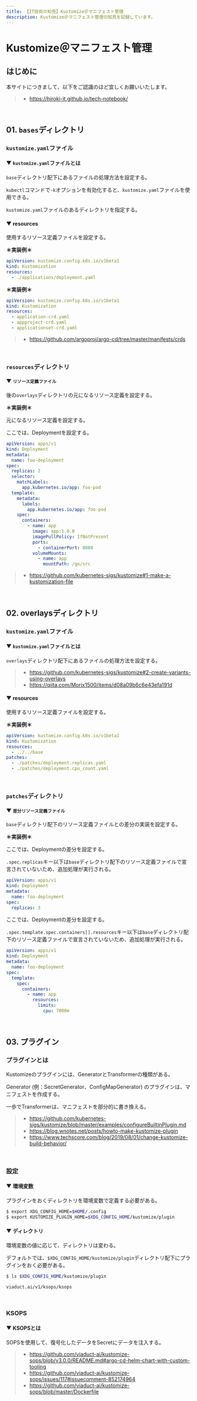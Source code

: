 ```yaml
---
title: 【IT技術の知見】Kustomize＠マニフェスト管理
description: Kustomize＠マニフェスト管理の知見を記録しています。
---
```


# Kustomize＠マニフェスト管理

## はじめに

本サイトにつきまして、以下をご認識のほど宜しくお願いいたします。

> - https://hiroki-it.github.io/tech-notebook/

<br>

## 01. `bases`ディレクトリ

### `kustomize.yaml`ファイル

#### ▼ `kustomize.yaml`ファイルとは

`base`ディレクトリ配下にあるファイルの処理方法を設定する。

`kubectl`コマンドで`-k`オプションを有効化すると、`kustomize.yaml`ファイルを使用できる。

`kustomize.yaml`ファイルのあるディレクトリを指定する。

#### ▼ resources

使用するリソース定義ファイルを設定する。

**＊実装例＊**

```yaml
apiVersion: kustomize.config.k8s.io/v1beta1
kind: Kustomization
resources:
  - ./applications/deployment.yaml
```

**＊実装例＊**

```yaml
apiVersion: kustomize.config.k8s.io/v1beta1
kind: Kustomization
resources:
  - application-crd.yaml
  - appproject-crd.yaml
  - applicationset-crd.yaml
```

> - https://github.com/argoproj/argo-cd/tree/master/manifests/crds

<br>

### `resources`ディレクトリ

#### ▼ `リソース定義ファイル`

後の`overlays`ディレクトリの元になるリソース定義を設定する。

**＊実装例＊**

元になるリソース定義を設定する。

ここでは、Deploymentを設定する。

```yaml
apiVersion: apps/v1
kind: Deployment
metadata:
  name: foo-deployment
spec:
  replicas: 2
  selector:
    matchLabels:
      app.kubernetes.io/app: foo-pod
  template:
    metadata:
      labels:
        app.kubernetes.io/app: foo-pod
    spec:
      containers:
        - name: app
          image: app:1.0.0
          imagePullPolicy: IfNotPresent
          ports:
            - containerPort: 8080
          volumeMounts:
            - name: app
              mountPath: /go/src
```

> - https://github.com/kubernetes-sigs/kustomize#1-make-a-kustomization-file

<br>

## 02. overlaysディレクトリ

### `kustomize.yaml`ファイル

#### ▼ `kustomize.yaml`ファイルとは

`overlays`ディレクトリ配下にあるファイルの処理方法を設定する。

> - https://github.com/kubernetes-sigs/kustomize#2-create-variants-using-overlays
> - https://qiita.com/Morix1500/items/d08a09b6c6e43efa191d

#### ▼ resources

使用するリソース定義ファイルを設定する。

**＊実装例＊**

```yaml
apiVersion: kustomize.config.k8s.io/v1beta1
kind: Kustomization
resources:
  - ../../base
patches:
  - ./patches/deployment.replicas.yaml
  - ./patches/deployment.cpu_count.yaml
```

<br>

### `patches`ディレクトリ

#### ▼ `差分リソース定義ファイル`

`base`ディレクトリ配下のリソース定義ファイルとの差分の実装を設定する。

**＊実装例＊**

ここでは、Deploymentの差分を設定する。

`.spec.replicas`キー以下は`base`ディレクトリ配下のリソース定義ファイルで宣言されていないため、追加処理が実行される。

```yaml
apiVersion: apps/v1
kind: Deployment
metadata:
  name: foo-deployment
spec:
  replicas: 3
```

ここでは、Deploymentの差分を設定する。

`.spec.template.spec.containers[].resources`キー以下は`base`ディレクトリ配下のリソース定義ファイルで宣言されていないため、追加処理が実行される。

```yaml
apiVersion: apps/v1
kind: Deployment
metadata:
  name: foo-deployment
spec:
  template:
    spec:
      containers:
        - name: app
          resources:
            limits:
              cpu: 7000m
```

<br>

## 03. プラグイン

### プラグインとは

Kustomizeのプラグインには、GeneratorとTransformerの種類がある。

Generator (例：SecretGenerator、ConfigMapGenerator) のプラグインは、マニフェストを作成する。

一歩でTransformerは、マニフェストを部分的に書き換える。

> - https://github.com/kubernetes-sigs/kustomize/blob/master/examples/configureBuiltinPlugin.md
> - https://blog.wnotes.net/posts/howto-make-kustomize-plugin
> - https://www.techscore.com/blog/2019/08/01/change-kustomize-build-behavior/

<br>

### 設定

#### ▼ 環境変数

プラグインをおくディレクトリを環境変数で定義する必要がある。

```bash
$ export XDG_CONFIG_HOME=$HOME/.config
$ export KUSTOMIZE_PLUGIN_HOME=$XDG_CONFIG_HOME/kustomize/plugin
```

#### ▼ ディレクトリ

環境変数の値に応じて、ディレクトリは変わる。

デフォルトでは、`$XDG_CONFIG_HOME/kustomize/plugin`ディレクトリ配下にプラグインをおく必要がある。

```bash
$ ls $XDG_CONFIG_HOME/kustomize/plugin

viaduct.ai/v1/ksops/ksops
```

<br>

### KSOPS

#### ▼ KSOPSとは

SOPSを使用して、復号化したデータをSecretにデータを注入する。

> - https://github.com/viaduct-ai/kustomize-sops/blob/v3.0.0/README.md#argo-cd-helm-chart-with-custom-tooling
> - https://github.com/viaduct-ai/kustomize-sops/issues/117#issuecomment-852174964
> - https://github.com/viaduct-ai/kustomize-sops/blob/master/Dockerfile

<br>
